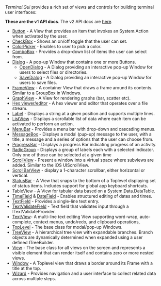 *Terminal.Gui* provides a rich set of views and controls for building terminal user interfaces:

**These are the v1 API docs**. The v2 API docs are [here](https://gui-cs.github.io/Terminal.GuiV2Docs/).

* [Button](~/api/Terminal.Gui.Button.yml) - A View that provides an item that invokes an System.Action when activated by the user.
* [CheckBox](~/api/Terminal.Gui.CheckBox.yml) - Shows an on/off toggle that the user can set.
* [ColorPicker](~/api/Terminal.Gui.ColorPicker.yml) - Enables to user to pick a color.
* [ComboBox](~/api/Terminal.Gui.ComboBox.yml) - Provides a drop-down list of items the user can select from.
* [Dialog](~/api/Terminal.Gui.Dialog.yml) - A pop-up Window that contains one or more Buttons.
  * [OpenDialog](~/api/Terminal.Gui.OpenDialog.yml) - A Dialog providing an interactive pop-up Window for users to select files or directories.
  * [SaveDialog](~/api/Terminal.Gui.SaveDialog.yml) - A Dialog providing an interactive pop-up Window for users to save files.
* [FrameView](~/api/Terminal.Gui.FrameView.yml) - A container View that draws a frame around its contents. Similar to a GroupBox in Windows.
* [GraphView](~/api/Terminal.Gui.GraphView.yml) - A View for rendering graphs (bar, scatter etc).
* [Hex viewer/editor](~/api/Terminal.Gui.HexView.yml) - A hex viewer and editor that operates over a file stream. 
* [Label](~/api/Terminal.Gui.Label.yml) - Displays a string at a given position and supports multiple lines.
* [ListView](~/api/Terminal.Gui.ListView.yml) - Displays a scrollable list of data where each item can be activated to perform an action.
* [MenuBar](~/api/Terminal.Gui.MenuBar.yml) - Provides a menu bar with drop-down and cascading menus.
* [MessageBox](~/api/Terminal.Gui.MessageBox.yml) - Displays a modal (pup-up) message to the user, with a title, a message and a series of options that the user can choose from. 
* [ProgressBar](~/api/Terminal.Gui.ProgressBar.yml) - Displays a progress Bar indicating progress of an activity.
* [RadioGroup](~/api/Terminal.Gui.RadioGroup.yml) - Displays a group of labels each with a selected indicator. Only one of those can be selected at a given time
* [ScrollView](~/api/Terminal.Gui.ScrollView.yml) - Present a window into a virtual space where subviews are added. Similar to the iOS UIScrollView.
* [ScrollBarView](~/api/Terminal.Gui.ScrollBarView.yml) - display a 1-character scrollbar, either horizontal or vertical.
* [StatusBar](~/api/Terminal.Gui.StatusBar.yml) - A View that snaps to the bottom of a Toplevel displaying set of status items. Includes support for global app keyboard shortcuts.
* [TableView](~/api/Terminal.Gui.TableView.yml) - A View for tabular data based on a System.Data.DataTable. 
* [TimeField](~/api/Terminal.Gui.TimeField.yml) & [DateField](~/api/Terminal.Gui.TimeField.yml) - Enables structured editing of dates and times.
* [TextField](~/api/Terminal.Gui.TextField.yml) - Provides a single-line text entry.
* [TextValidateField](~/api/Terminal.Gui.TextValidateField.yml) - Text field that validates input through a ITextValidateProvider.
* [TextView](~/api/Terminal.Gui.TextView.yml)- A multi-line text editing View supporting word-wrap, auto-complete, context menus, undo/redo, and clipboard operations, 
* [TopLevel](~/api/Terminal.Gui.Toplevel.yml) - The base class for modal/pop-up Windows.
* [TreeView](~/api/Terminal.Gui.TreeView.yml) - A hierarchical tree view with expandable branches. Branch objects are dynamically determined when expanded using a user defined ITreeBuilder.
* [View](~/api/Terminal.Gui.View.yml) - The base class for all views on the screen and represents a visible element that can render itself and contains zero or more nested views.
* [Window](~/api/Terminal.Gui.Window.yml) - A Toplevel view that draws a border around its Frame with a title at the top.
* [Wizard](~/api/Terminal.Gui.Wizard.yml) - Provides navigation and a user interface to collect related data across multiple steps.
